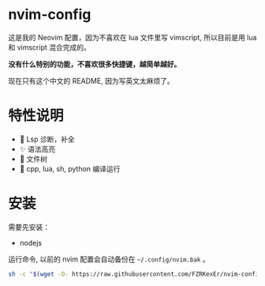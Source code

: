 # nvim-config

这是我的 Neovim 配置，因为不喜欢在 lua 文件里写 vimscript, 所以目前是用 lua 和 vimscript 混合完成的。

**没有什么特别的功能，不喜欢很多快捷键，越简单越好。**

现在只有这个中文的 README, 因为写英文太麻烦了。

# 特性说明

- 🌈 Lsp 诊断，补全
- ✨ 语法高亮
- 🌲 文件树
- 🚀 cpp, lua, sh, python 编译运行

# 安装

需要先安装：
- nodejs

运行命令, 以前的 nvim 配置会自动备份在 `~/.config/nvim.bak` 。

```sh
sh -c "$(wget -O- https://raw.githubusercontent.com/FZRKexEr/nvim-config/main/install.sh)"
```

